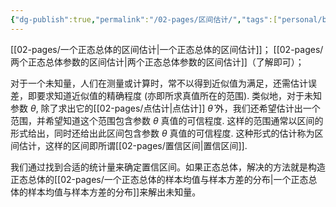 ```yaml
---
{"dg-publish":true,"permalink":"/02-pages/区间估计/","tags":["personal/blog","概率论","概念"]}
---
```


[[02-pages/一个正态总体的区间估计\|一个正态总体的区间估计]]；
[[02-pages/两个正态总体参数的区间估计\|两个正态总体参数的区间估计]]（了解即可）；


对于一个未知量，人们在测量或计算时，常不以得到近似值为满足，还需估计误差，即要求知道近似值的精确程度 (亦即所求真值所在的范围). 类似地，对于未知参数 $\displaystyle \theta$, 除了求出它的[[02-pages/点估计\|点估计]] $\displaystyle \hat{\theta}$ 外，我们还希望估计出一个范围，并希望知道这个范围包含参数 $\displaystyle \theta$ 真值的可信程度. 这样的范围通常以区间的形式给出，同时还给出此区间包含参数 $\displaystyle \theta$ 真值的可信程度. 这种形式的估计称为区间估计，这样的区间即所谓[[02-pages/置信区间\|置信区间]].

我们通过找到合适的统计量来确定置信区间。如果正态总体，解决的方法就是构造正态总体的[[02-pages/一个正态总体的样本均值与样本方差的分布\|一个正态总体的样本均值与样本方差的分布]]来解出未知量。